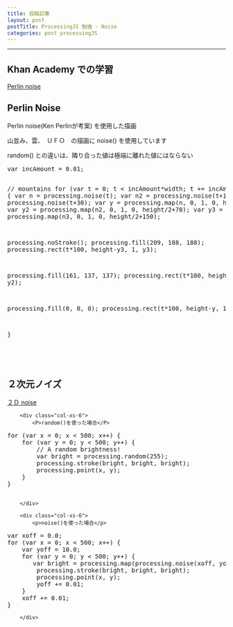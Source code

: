 ```yaml
---
title: 投稿記事
layout: post
postTitle: ProcessingJS 勉強 - Noise
categories: post processingJS
---
```


-----
## Khan Academy での学習

[Perlin noise](https://www.khanacademy.org/computing/computer-programming/programming-natural-simulations/programming-noise/a/perlin-noise)

## Perlin Noise
<div class="row">
   <div class="col-xs-6">
       <canvas id="canvas1"></canvas>
   </div>
   <div class="col-xs-6">
      <p>Perlin noise(Ken Perlinが考案) を使用した描画</p>
      <p>山並み、雲、　ＵＦＯ　の描画に noise() を使用しています</p>
      <p>random() との違いは、隣り合った値は極端に離れた値にはならない</p> 
<pre>
var incAmount = 0.01;

// mountains 
for (var t = 0; t &lt; incAmount*width; t += incAmount) {
   var n = processing.noise(t);
   var n2 = processing.noise(t+15);
   var n3 = processing.noise(t+30);
   var y = processing.map(n, 0, 1, 0, height/2);
   var y2 = processing.map(n2, 0, 1, 0, height/2+70);
   var y3 = processing.map(n3, 0, 1, 0, height/2+150);
    
   processing.noStroke();
   processing.fill(209, 188, 188);
   processing.rect(t*100, height-y3, 1, y3);

   processing.fill(161, 137, 137);
   processing.rect(t*100, height-y2, 1, y2);

   processing.fill(0, 0, 0);
   processing.rect(t*100, height-y, 1, y);

}
  
</pre> 
   </div>
</div>

<br>

## ２次元ノイズ

[２Ｄ noise](https://www.khanacademy.org/computing/computer-programming/programming-natural-simulations/programming-noise/a/two-dimensional-noise)

<div class="row">
        <div class="col-xs-6">
            <canvas id="canvas2"></canvas>
        </div>    

        <div class="col-xs-6">
            <P>random()を使った場合</P>
<pre>
for (var x = 0; x &lt; 500; x++) {
    for (var y = 0; y &lt; 500; y++) {
        // A random brightness!
        var bright = processing.random(255);
        processing.stroke(bright, bright, bright);
        processing.point(x, y);
    }
}

</pre> 
        </div>
</div>

<div class="row">
        <div class="col-xs-6">
            <canvas id="canvas3"></canvas>
        </div>    

        <div class="col-xs-6">
            <p>noise()を使った場合</p>
<pre>
var xoff = 0.0;
for (var x = 0; x &lt; 500; x++) {
    var yoff = 10.0;
    for (var y = 0; y &lt; 500; y++) {
       var bright = processing.map(processing.noise(xoff, yoff), 0, 1, 0, 255);
        processing.stroke(bright, bright, bright);
        processing.point(x, y);
        yoff += 0.01;
    }
    xoff += 0.01;
}
</pre> 
        </div>
</div>

<script src="//code.jquery.com/jquery-1.11.3.js"></script>
<script src="{{site.url}}/js/processing.min.js" charset="utf-8"></script>
<script src="https://cdn.rawgit.com/google/code-prettify/master/loader/run_prettify.js?skin=sons-of-obsidian"></script>
<script type="text/javascript">
var $window = $(window)
  // make code pretty
  $('pre').addClass('prettyprint');
  $('pre').css({"background":"#111",
	  	           "font-size":"1.05em",
		                "border":"0px"}
		            );
  $('code').css({"font-size":"1.05em","color":"#f00"});

function sketchProc(processing) {
 
    var height = 500,
        width = 500;
    var t1 = 0;
    var t2 = 12;

    // UFO Object
    var UFO = function(config){
        this.x = config.x || width/2;
        this.y = config.y || height/2; 
    };
    UFO.prototype.draw = function(t){
        var x = processing.map(processing.noise(t+5),0,1,0,width);
        var y = processing.map(processing.noise(t),0,1,100,height/2);
        
        processing.ellipse(x, y, 40,10);
        processing.ellipse(x, y-5, 15,10);

    };

    var u = new UFO({
        x:"",
        y:""
    });

    // setup
    processing.setup = function(){
        // canvas size 
        processing.size(width,height);

        processing.noStroke();

    };

    var t = 0.0;

    var drawRange = function() {
        var incAmount = 0.01;
        processing.background(84, 194, 222);

        // mountains 
        for (var t = 0; t < incAmount*width; t += incAmount) {
            var n = processing.noise(t);
            var n2 = processing.noise(t+15);
            var n3 = processing.noise(t+30);
            var y = processing.map(n, 0, 1, 0, height/2);
            var y2 = processing.map(n2, 0, 1, 0, height/2+70);
            var y3 = processing.map(n3, 0, 1, 0, height/2+150);
    
            processing.noStroke();
            processing.fill(209, 188, 188);
            processing.rect(t*100, height-y3, 1, y3);

            processing.fill(161, 137, 137);
            processing.rect(t*100, height-y2, 1, y2);

            processing.fill(0, 0, 0);
            processing.rect(t*100, height-y, 1, y);

        }
        
        // Clouds
        for (var t = 0.5; t < (incAmount)*width/4; t += incAmount+0.05) {
            var n = processing.noise(t);
            var n2 = processing.noise(t+1);
            var n3 = processing.noise(t-3);
            var y = processing.map(n, 0, 1, 0, height/2);
            var y2 = processing.map(n2, 0, 1, 0, height/3);
            var y3 = processing.map(n3, 0, 1, 0, height/3+30);
    
            processing.noStroke();
            var bright = processing.map(processing.noise(t,t+5),0,1,168,255); 
            processing.fill(bright, bright, bright);
            processing.ellipse(t*100, y, y2, y3);

        }
        for (var t = (incAmount)*2*width/3; t < (incAmount)*width; t += incAmount+0.05) {
            var n = processing.noise(t);
            var n2 = processing.noise(t+1);
            var n3 = processing.noise(t-3);
            var y = processing.map(n, 0, 1, 0, height/2);
            var y2 = processing.map(n2, 0, 1, 0, height/3);
            var y3 = processing.map(n3, 0, 1, 0, height/3+30);
    
            processing.noStroke();
            var bright = processing.map(processing.noise(t,t+t),0,1,128,255); 
            processing.fill(bright, bright, bright);
            processing.ellipse(t*100, y-30, y2, y3);

        }
        // trees
        for (var t = 0.0; t < incAmount*width; t += incAmount*15) {
            var rate = processing.noise(t,t+1);
            var n = processing.noise(t+4);
            var y = processing.map(n, 0, 1, 0, height/4);
            if (rate < 0.47){
                processing.fill(200,128,0);
                processing.rect(t*100-3, height-y, 4, 15);
                processing.fill(0,255,0);
                processing.ellipse(t*100, height-y, 15, 10);
            }
        }    
    };
    
    processing.draw = function(){
        drawRange();

        processing.noStroke();
        processing.fill(255,255,0);
        u.draw(t);
            
        t+=0.01;

    }     
 
};  

function sketchProc2(processing) {
 
    var height = 500,
        width = 500;
    

    // setup
    processing.setup = function(){
        // canvas size 
        processing.size(width,height);

        for (var x = 0; x < 500; x++) {
            for (var y = 0; y < 500; y++) {
                // A random brightness!
                var bright = processing.random(255);
                processing.stroke(bright, bright, bright);
                processing.point(x, y);
            }
        }

    };    
    // draw
    processing.draw = function() {

    };
  
};  

function sketchProc3(processing) {
 
    var height = 500,
        width = 500;
    

    // setup
    processing.setup = function(){
        // canvas size 
        processing.size(width,height);

        var xoff = 0.0;
        for (var x = 0; x < 500; x++) {
            var yoff = 10.0;
            for (var y = 0; y < 500; y++) {
                var bright = processing.map(processing.noise(xoff, yoff), 0, 1, 0, 255);
                processing.stroke(bright, bright, bright);
                processing.point(x, y);
                yoff += 0.01;
            }
            xoff += 0.01;
        }
    };    
    // draw
    processing.draw = function() {

    };
  
};  


var canvas1 = document.getElementById("canvas1");
var canvas2 = document.getElementById("canvas2");
var canvas3 = document.getElementById("canvas3");

// attaching the sketchProc function to the canvas
var p1 = new Processing(canvas1, sketchProc);
var p2 = new Processing(canvas2, sketchProc2);
var p3 = new Processing(canvas3, sketchProc3);
// p.exit(); to detach it

</script>
